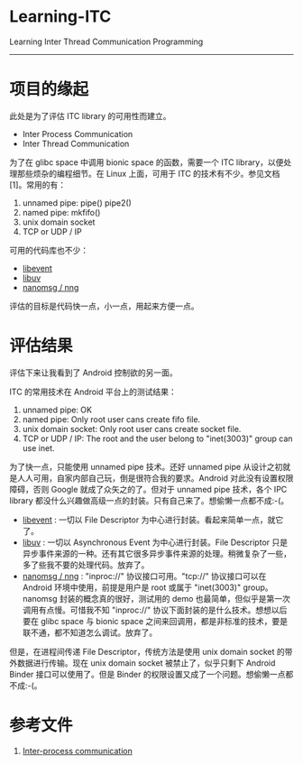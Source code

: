 # Learning-ITC
Learning Inter Thread Communication Programming
* * *

# 项目的缘起
此处是为了评估 ITC library 的可用性而建立。
* Inter Process Communication
* Inter Thread Communication

为了在 glibc space 中调用 bionic space 的函数，需要一个 ITC library，以便处理那些烦杂的编程细节。在 Linux 上面，可用于 ITC 的技术有不少。参见文档[1]。常用的有：
1. unnamed pipe: pipe() pipe2()
2. named pipe: mkfifo()
3. unix domain socket
4. TCP or UDP / IP

可用的代码库也不少：
* [libevent](http://libevent.org/)
* [libuv](http://libuv.org/)
* [nanomsg / nng](https://nanomsg.org/index.html)

评估的目标是代码快一点，小一点，用起来方便一点。

# 评估结果
评估下来让我看到了 Android 控制欲的另一面。

ITC 的常用技术在 Android 平台上的测试结果：
1. unnamed pipe: OK
2. named pipe: Only root user cans create fifo file.
3. unix domain socket: Only root user cans create socket file.
4. TCP or UDP / IP: The root and the user belong to "inet(3003)" group can use inet.

为了快一点，只能使用 unnamed pipe 技术。还好 unnamed pipe 从设计之初就是人人可用，自家内部自己玩，倒是很符合我的要求。Android 对此没有设置权限障碍，否则 Google 就成了众矢之的了。但对于 unnamed pipe 技术，各个 IPC library 都没什么兴趣做高级一点的封装。只有自己来了。想偷懒一点都不成:-(。
* [libevent](http://libevent.org/) : 一切以 File Descriptor 为中心进行封装。看起来简单一点，就它了。
* [libuv](http://libuv.org/) : 一切以 Asynchronous Event 为中心进行封装。File Descriptor 只是异步事件来源的一种。还有其它很多异步事件来源的处理。稍微复杂了一些，多了些我不要的处理代码。放弃了。
* [nanomsg / nng](https://nanomsg.org/index.html) : "inproc://" 协议接口可用。"tcp://" 协议接口可以在 Android 环境中使用，前提是用户是 root 或属于 "inet(3003)" group。nanomsg 封装的概念真的很好，测试用的 demo 也最简单，但似乎是第一次调用有点慢。可惜我不知 "inproc://" 协议下面封装的是什么技术。想想以后要在 glibc space 与 bionic space 之间来回调用，都是非标准的技术，要是联不通，都不知道怎么调试。放弃了。

但是，在进程间传递 File Descriptor，传统方法是使用 unix domain socket 的带外数据进行传输。现在 unix domain socket 被禁止了，似乎只剩下 Android Binder 接口可以使用了。但是 Binder 的权限设置又成了一个问题。想偷懒一点都不成:-(。

# 参考文件
1. [Inter-process communication](https://en.wikipedia.org/wiki/Inter-process_communication)
